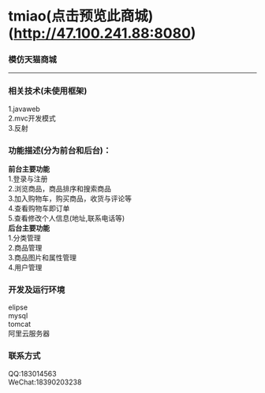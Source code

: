 # tmiao(点击预览此商城)(http://47.100.241.88:8080)
### 模仿天猫商城
***
### 相关技术(未使用框架)  
 1.javaweb  
 2.mvc开发模式  
 3.反射  
### 功能描述(分为前台和后台)：  
**前台主要功能**  
 1.登录与注册  
 2.浏览商品，商品排序和搜索商品  
 3.加入购物车，购买商品，收货与评论等  
 4.查看购物车即订单  
 5.查看修改个人信息(地址,联系电话等)  
**后台主要功能**  
 1.分类管理  
 2.商品管理  
 3.商品图片和属性管理  
 4.用户管理  
### 开发及运行环境  
 elipse  
 mysql  
 tomcat  
 阿里云服务器  
### 联系方式  
 QQ:183014563  
 WeChat:18390203238  
